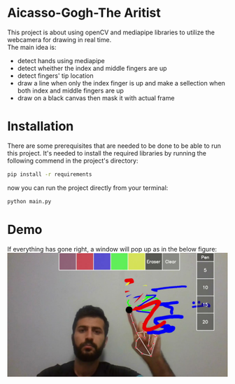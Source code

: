 # Aicasso-Gogh-The Aritist
This project is about using openCV and mediapipe libraries to utilize the webcamera for drawing in real time.   
The main idea is:   
* detect hands using mediapipe
* detect wheither the index and middle fingers are up
* detect fingers' tip location
* draw a line when only the index finger is up and make a sellection when both index and middle fingers are up
* draw on a black canvas then mask it with actual frame   



# Installation
There are some prerequisites that are needed to be done to be able to run this project.
It's needed to install the required libraries by running the following commend in the project's directory:
```bash
pip install -r requirements
```
now you can run the project directly from your terminal:
```bash
python main.py
```
# Demo
If everything has gone right, a window will  pop up as in the below figure:
[![virtual painter demo (python, openCV and mediapipe)](./images/youtube-thumbnail.jpg)](https://youtu.be/unW7xfYYom4 "virtual painter demo (python, openCV and mediapipe)
") 
